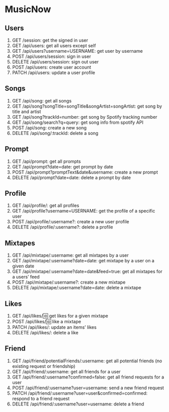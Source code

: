 # MusicNow

## Users

1. GET /session: get the signed in user
2. GET /api/users: get all users except self
3. GET /api/users?username=USERNAME: get user by username
4. POST /api/users/session: sign in user
5. DELETE /api/users/session: sign out user
6. POST /api/users: create user account
7. PATCH /api/users: update a user profile

## Songs

1. GET /api/song: get all songs
2. GET /api/song?songTitle=songTitle&songArtist=songArtist: get song by title and artist
3. GET /api/song?trackId=number: get song by Spotify tracking number
4. GET /api/song/search?q=query: get song info from spotify API
5. POST /api/song: create a new song
6. DELETE /api/song/:trackId: delete a song

## Prompt

1. GET /api/prompt: get all prompts
2. GET /api/prompt?date=date: get prompt by date
3. POST /api/prompt?promptText&date&username: create a new prompt
4. DELETE /api/prompt?date=date: delete a prompt by date

## Profile

1. GET /api/profile/: get all profiles
2. GET /api/profile?username=USERNAME: get the profile of a specific user
3. POST /api/profile/:username?: create a new user profile
4. DELETE /api/profile/:username?: delete a profile

## Mixtapes

1. GET /api/mixtape/:username: get all mixtapes by a user
2. GET /api/mixtape/:username?date=date: get mixtape by a user on a given date
3. GET /api/mixtape/:username?date=date&feed=true: get all mixtapes for a users’ feed
4. POST /api/mixtape/:username?: create a new mixtape
5. DELETE /api/mixtape/:username?date=date: delete a mixtape

## Likes

1. GET /api/likes/:id: get likes for a given mixtape
2. POST /api/likes/:id: like a mixtape
3. PATCH /api/likes/: update an items’ likes
4. DELETE /api/likes/: delete a like

## Friend

1. GET /api/friend/potentialFriends/:username: get all potential friends (no existing request or friendship)
2. GET /api/friend/:username: get all friends for a user
3. GET /api/friend/:username?confirmed=false: get all friend requests for a user
4. POST /api/friend/:username?user=username: send a new friend request
5. PATCH /api/friend/:username?user=user&confirmed=confirmed: respond to a friend request
6. DELETE /api/friend/:username?user=username: delete a friend